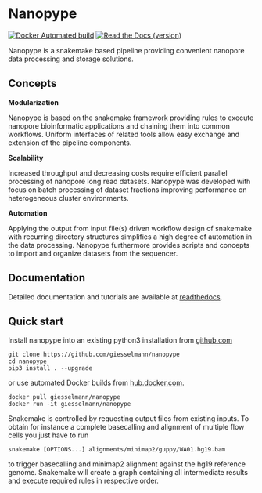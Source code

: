 # Nanopype

[![Docker Automated build](https://img.shields.io/docker/automated/giesselmann/nanopype.svg)](https://hub.docker.com/r/giesselmann/nanopype/) [![Read the Docs (version)](https://img.shields.io/readthedocs/nanopype/latest.svg)](https://nanopype.readthedocs.io/en/latest/)

Nanopype is a snakemake based pipeline providing convenient nanopore data processing and storage solutions.

## Concepts

**Modularization**

Nanopype is based on the snakemake framework providing rules to execute nanopore bioinformatic applications and chaining them into common workflows. Uniform interfaces of related tools allow easy exchange and extension of the pipeline components.

**Scalability**

Increased throughput and decreasing costs require efficient parallel processing of nanopore long read datasets. Nanopype was developed with focus on batch processing of dataset fractions improving performance on heterogeneous cluster environments.

**Automation**

Applying the output from input file(s) driven workflow design of snakemake with recurring directory structures simplifies a high degree of automation in the data processing. Nanopype furthermore provides scripts and concepts to import and organize datasets from the sequencer.

## Documentation

Detailed documentation and tutorials are available at [readthedocs](https://nanopype.readthedocs.io/en/latest/).

## Quick start

Install nanopype into an existing python3 installation from [github.com](https://github.com/giesselmann/nanopype/) 

    git clone https://github.com/giesselmann/nanopype
    cd nanopype
    pip3 install . --upgrade

or use automated Docker builds from [hub.docker.com](https://hub.docker.com/r/giesselmann/nanopype/).

    docker pull giesselmann/nanopype
    docker run -it giesselmann/nanopype

Snakemake is controlled by requesting output files from existing inputs. To obtain for instance a complete basecalling and alignment of multiple flow cells you just have to run

    snakemake [OPTIONS...] alignments/minimap2/guppy/WA01.hg19.bam
    
to trigger basecalling and minimap2 alignment against the hg19 reference genome. Snakemake will create a graph containing all intermediate results and execute required rules in respective order.
